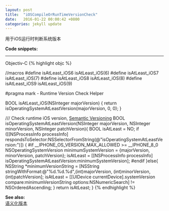 ```yaml
---
layout: post
title:  "iOSCompileOrRunTimeVersionCheck"
date:   2016-01-22 00:00:42 +0800
categories: jekyll update
---
```


用于iOS运行时判断系统版本

**Code snippets:**

---
Objectiv-C
{% highlight objc %}

//macros
#define isAtLeast_iOS6 isAtLeast_iOS(6)
#define isAtLeast_iOS7 isAtLeast_iOS(7)
#define isAtLeast_iOS8 isAtLeast_iOS(8)
#define isAtLeast_iOS9 isAtLeast_iOS(9)

#pragma mark - Runtime Version Check Helper

BOOL isAtLeast_iOS(NSInteger majorVersion) {
    return isOperatingSystemAtLeastVersion(majorVersion, 0, 0);
}

/// Check runtime iOS version, [Semantic Versioning](http://semver.org)
BOOL isOperatingSystemAtLeastVersion(NSInteger majorVersion, NSInteger minorVersion, NSInteger patchVersion){
    BOOL isAtLeast = NO;
    if ([[NSProcessInfo processInfo] respondsToSelector:NSSelectorFromString(@"isOperatingSystemAtLeastVersion:")]) {
#if __IPHONE_OS_VERSION_MAX_ALLOWED >= __IPHONE_8_0
        NSOperatingSystemVersion minimumSystemVersion = {majorVersion, minorVersion, patchVersion};
        isAtLeast = [[NSProcessInfo processInfo] isOperatingSystemAtLeastVersion:minimumSystemVersion];
#endif
    }else{
        NSString *minimumVersionString = [NSString stringWithFormat:@"%d.%d.%d",(int)majorVersion, (int)minorVersion, (int)patchVersion];
        isAtLeast = [[UIDevice currentDevice].systemVersion compare:minimumVersionString options:NSNumericSearch] != NSOrderedAscending;
    }
    return isAtLeast;
}
{% endhighlight %}

**See also:**  
[语义化版本](http://semver.org/ "Semantic Versioning")

